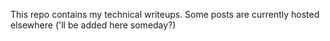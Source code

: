 This repo contains my technical writeups. Some posts are currently hosted elsewhere ('ll be added here someday?)